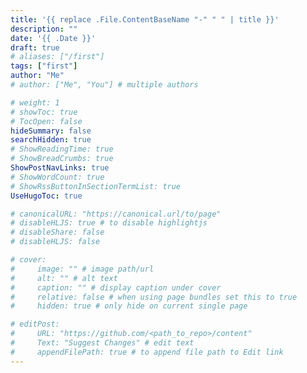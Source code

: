 ```yaml
---
title: '{{ replace .File.ContentBaseName "-" " " | title }}'
description: ""
date: '{{ .Date }}'
draft: true
# aliases: ["/first"]
tags: ["first"]
author: "Me"
# author: ["Me", "You"] # multiple authors

# weight: 1
# showToc: true
# TocOpen: false
hideSummary: false
searchHidden: true
# ShowReadingTime: true
# ShowBreadCrumbs: true
ShowPostNavLinks: true
# ShowWordCount: true
# ShowRssButtonInSectionTermList: true
UseHugoToc: true

# canonicalURL: "https://canonical.url/to/page"
# disableHLJS: true # to disable highlightjs
# disableShare: false
# disableHLJS: false

# cover:
#     image: "" # image path/url
#     alt: "" # alt text
#     caption: "" # display caption under cover
#     relative: false # when using page bundles set this to true
#     hidden: true # only hide on current single page

# editPost:
#     URL: "https://github.com/<path_to_repo>/content"
#     Text: "Suggest Changes" # edit text
#     appendFilePath: true # to append file path to Edit link
---
```

